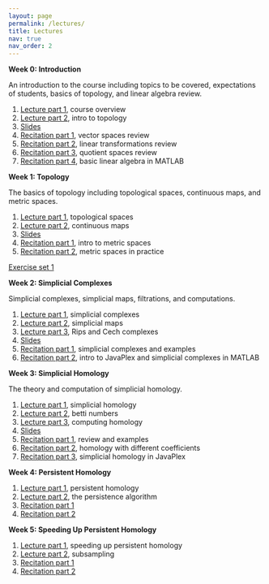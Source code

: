 ```yaml
---
layout: page
permalink: /lectures/
title: Lectures
nav: true
nav_order: 2
---
```

**Week 0: Introduction**

An introduction to the course including topics to be covered, expectations of students, basics of topology, and linear algebra review.

1. [Lecture part 1](https://youtu.be/ErUih7uJaZg), course overview
2. [Lecture part 2](https://youtu.be/rga-Y9IRy1s), intro to topology
3. [Slides](https://github.com/TDA-and-Neuro/tda-and-neuro.github.io/blob/master/lec0.pdf)
4. [Recitation part 1](https://youtu.be/bbSK2z1spfA), vector spaces review
5. [Recitation part 2](https://youtu.be/V4UpCdK5iQc), linear transformations review
6. [Recitation part 3](https://youtu.be/oY-G0fyNm1Y), quotient spaces review
7. [Recitation part 4](https://youtu.be/7xlQy-f7tG4), basic linear algebra in MATLAB

**Week 1: Topology**

The basics of topology including topological spaces, continuous maps, and metric spaces.

1. [Lecture part 1](https://youtu.be/yaxsRzRs87c), topological spaces
2. [Lecture part 2](https://youtu.be/K_3ZN9V5CI8), continuous maps
3. [Slides](https://github.com/TDA-and-Neuro/tda-and-neuro.github.io/blob/master/lec1.pdf)
4. [Recitation part 1](https://youtu.be/IjAIQo_rc5E), intro to metric spaces
5. [Recitation part 2](https://youtu.be/LndONFc99pQ), metric spaces in practice

[Exercise set 1](https://github.com/TDA-and-Neuro/tda-and-neuro.github.io/blob/master/exercises/TDA%2BNeuro%20Exercise%20Set%201.pdf)


**Week 2: Simplicial Complexes**

Simplicial complexes, simplicial maps, filtrations, and computations.

1. [Lecture part 1](https://youtu.be/jR5OR05xYDY), simplicial complexes
2. [Lecture part 2](https://youtu.be/3YdbBVeBN3c), simplicial maps
3. [Lecture part 3](https://youtu.be/_-lE35xgV4o), Rips and Cech complexes
4. [Slides](https://github.com/TDA-and-Neuro/tda-and-neuro.github.io/blob/master/lec2.pdf)
5. [Recitation part 1](https://youtu.be/Wz0wYwR67OA), simplicial complexes and examples
6. [Recitation part 2](https://youtu.be/mNOuL3DAb5U), intro to JavaPlex and simplicial complexes in MATLAB

**Week 3: Simplicial Homology**

The theory and computation of simplicial homology.

1. [Lecture part 1](https://youtu.be/jYckBwhAYFs), simplicial homology
2. [Lecture part 2](https://youtu.be/XJvkc3FAUNw), betti numbers
3. [Lecture part 3](https://youtu.be/8qQwDGHfbIE), computing homology
4. [Slides](https://github.com/TDA-and-Neuro/tda-and-neuro.github.io/blob/master/lec3.pdf)
1. [Recitation part 1](https://youtu.be/6_rQQY62Cxo), review and examples
2. [Recitation part 2](https://youtu.be/7P8Tg1T28EA), homology with different coefficients
3. [Recitation part 3](https://youtu.be/CkiolQfFBf4), simplicial homology in JavaPlex

**Week 4: Persistent Homology**

1. [Lecture part 1](https://youtu.be/7uPD5QtbSYI), persistent homology
2. [Lecture part 2](https://youtu.be/mbBsLek0b2o), the persistence algorithm
3. [Recitation part 1](https://youtu.be/__GA7GQdK0A)
4. [Recitation part 2](https://youtu.be/6JkzmMipnqc)

**Week 5: Speeding Up Persistent Homology**

1. [Lecture part 1](https://youtu.be/piriuaiBE1M), speeding up persistent homology
2. [Lecture part 2](https://youtu.be/6kQSG_qchIU), subsampling
3. [Recitation part 1](https://youtu.be/3iNh-skAHgg)
4. [Recitation part 2](https://youtu.be/eAPS4EVgCTM)

<!--**Week 6: Theoretical Foundations of Persistent Homology**

1. [Recitation part 1](https://youtu.be/Q-5ruUQ8cQI)
2. [Recitation part 2](https://youtu.be/dlMj9k9QWsk)

**Week 7: Extensions of Persistent Homology**

1. [Recitation part 1](https://youtu.be/5mPJqLDhHBo)
2. [Recitation part 2](https://youtu.be/7qi_TMDYk8M)
3. [Recitation part 3](https://youtu.be/I1DBGED1fvE) -->

